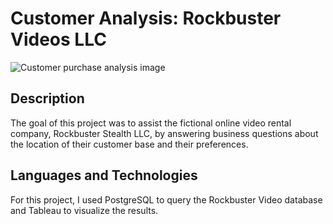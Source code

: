 # Customer Analysis: Rockbuster Videos LLC

![Customer purchase analysis image](https://github.com/ktedford1/Customer-Purchase-Analysis/assets/57229346/7be43379-e6f0-4d78-b473-f0d6e327f69d)


## Description

The goal of this project was to assist the fictional online video rental company, Rockbuster Stealth LLC, by answering business questions about the location of their customer base and their preferences.

## Languages and Technologies

For this project, I used PostgreSQL to query the Rockbuster Video database and Tableau to visualize the results.



